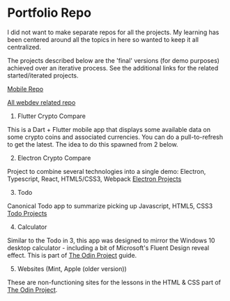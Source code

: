 # Portfolio Repo

I did not want to make separate repos for all the projects. My learning has been centered around all the topics in here so wanted to keep it all centralized.

The projects described below are the 'final' versions (for demo purposes) achieved over an iterative process. See the additional links for the related started/iterated projects.

[Mobile Repo](https://github.com/sparkydasrath/mobile)

[All webdev related repo](https://github.com/sparkydasrath/webdev)

1. Flutter Crypto Compare

This is a Dart + Flutter mobile app that displays some available data on some crypto coins and associated currencies. You can do a pull-to-refresh to get the latest. The idea to do this spawned from 2 below. 

2. Electron Crypto Compare

Project to combine several technologies into a single demo: Electron, Typescript, React, HTML5/CSS3, Webpack 
[Electron Projects](https://github.com/sparkydasrath/webdev/tree/master/electron)

3. Todo

Canonical Todo app to summarize picking up Javascript, HTML5, CSS3
[Todo Projects](https://github.com/sparkydasrath/webdev/tree/master/todo)

4. Calculator

Similar to the Todo in 3, this app was designed to mirror the Windows 10 desktop calculator - including a bit of Microsoft's Fluent Design reveal effect. This is part of [The Odin Project](https://www.theodinproject.com/) guide.

5. Websites (Mint, Apple (older version))

These are non-functioning sites for the lessons in the HTML & CSS part of [The Odin Project](https://www.theodinproject.com/). 

